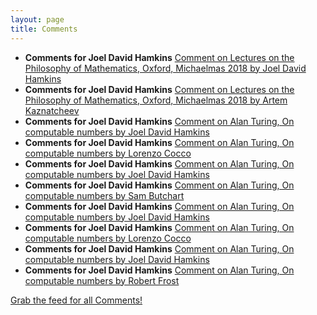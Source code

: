 ```yaml
---
layout: page
title: Comments
---
```


* **Comments for Joel David Hamkins** [Comment on Lectures on the Philosophy of Mathematics, Oxford, Michaelmas 2018 by Joel David Hamkins](http://jdh.hamkins.org/lectures-on-the-philosophy-of-mathematics-oxford-michaelmas-2018/#comment-9403)
* **Comments for Joel David Hamkins** [Comment on Lectures on the Philosophy of Mathematics, Oxford, Michaelmas 2018 by Artem Kaznatcheev](http://jdh.hamkins.org/lectures-on-the-philosophy-of-mathematics-oxford-michaelmas-2018/#comment-9401)
* **Comments for Joel David Hamkins** [Comment on Alan Turing, On computable numbers by Joel David Hamkins](http://jdh.hamkins.org/alan-turing-on-computable-numbers/#comment-9392)
* **Comments for Joel David Hamkins** [Comment on Alan Turing, On computable numbers by Lorenzo Cocco](http://jdh.hamkins.org/alan-turing-on-computable-numbers/#comment-9391)
* **Comments for Joel David Hamkins** [Comment on Alan Turing, On computable numbers by Joel David Hamkins](http://jdh.hamkins.org/alan-turing-on-computable-numbers/#comment-9390)
* **Comments for Joel David Hamkins** [Comment on Alan Turing, On computable numbers by Sam Butchart](http://jdh.hamkins.org/alan-turing-on-computable-numbers/#comment-9389)
* **Comments for Joel David Hamkins** [Comment on Alan Turing, On computable numbers by Joel David Hamkins](http://jdh.hamkins.org/alan-turing-on-computable-numbers/#comment-9388)
* **Comments for Joel David Hamkins** [Comment on Alan Turing, On computable numbers by Lorenzo Cocco](http://jdh.hamkins.org/alan-turing-on-computable-numbers/#comment-9385)
* **Comments for Joel David Hamkins** [Comment on Alan Turing, On computable numbers by Joel David Hamkins](http://jdh.hamkins.org/alan-turing-on-computable-numbers/#comment-9383)
* **Comments for Joel David Hamkins** [Comment on Alan Turing, On computable numbers by Robert Frost](http://jdh.hamkins.org/alan-turing-on-computable-numbers/#comment-9382)

[Grab the feed for all Comments!](Comments.xml)
